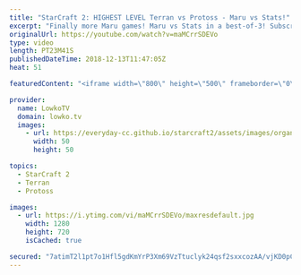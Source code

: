 ```yaml
---
title: "StarCraft 2: HIGHEST LEVEL Terran vs Protoss - Maru vs Stats!"
excerpt: "Finally more Maru games! Maru vs Stats in a best-of-3! Subscribe for more videos: http://lowko.tv/youtube Insane game of StarCraft 2: https://goo.gl/HFczUz  In this series of top-level StarCraft 2 I cast a match between Maru and Stats. Both players are likely to be the current best in their respective"
originalUrl: https://youtube.com/watch?v=maMCrrSDEVo
type: video
length: PT23M41S
publishedDateTime: 2018-12-13T11:47:05Z
heat: 51

featuredContent: "<iframe width=\"800\" height=\"500\" frameborder=\"0\" src=\"https://www.youtube.com/embed/maMCrrSDEVo\" allow=\"accelerometer; autoplay; encrypted-media; gyroscope; picture-in-picture\" allowfullscreen></iframe>"

provider:
  name: LowkoTV
  domain: lowko.tv
  images:
    - url: https://everyday-cc.github.io/starcraft2/assets/images/organizations/lowko.tv-50x50.jpg
      width: 50
      height: 50

topics:
  - StarCraft 2
  - Terran
  - Protoss

images:
  - url: https://i.ytimg.com/vi/maMCrrSDEVo/maxresdefault.jpg
    width: 1280
    height: 720
    isCached: true

secured: "7atimT2l1pt7o1Hfl5gdKmYrP3Xm69VzTtuclyk24qsf2sxxcozAA/vjKD0pCV8iqZz9VgaUAU7NmtwBzB8CwU21DVHnH7EURz2ddBt56CNeVw+B8GkiMZZc3taOgd4S87JQqtQfgMe2fpd3VNKKD6e/3qBBCG2dLJN4aHPcZ/58RymW6D62u1g1JHDyi+7N2kvg4rdARFiWAdoMoKJJa33RZ2AXuNSeAgwVUgcDSydJ7w760FKxm4AY6O8Znw6m8rWDLHnfUsUrg+7MXagci/vX3Tgv+DixrPt20zA+y8KE4IDEDjtNm8hM13FTADFuRkKaHYezec5iVlrLJUq0eS/gCx2gPoikOOujdUHBznQGeGOhDAOJ/YduvQsScvaCTwJ9Acn5i7AFopukkwXw13MenmOBDzKkoWfon8Jvu2OKdu5oSVVGLbD5AEV2RWmE;o3vTkuSPY6T81S89QhPHSA=="
---
```


